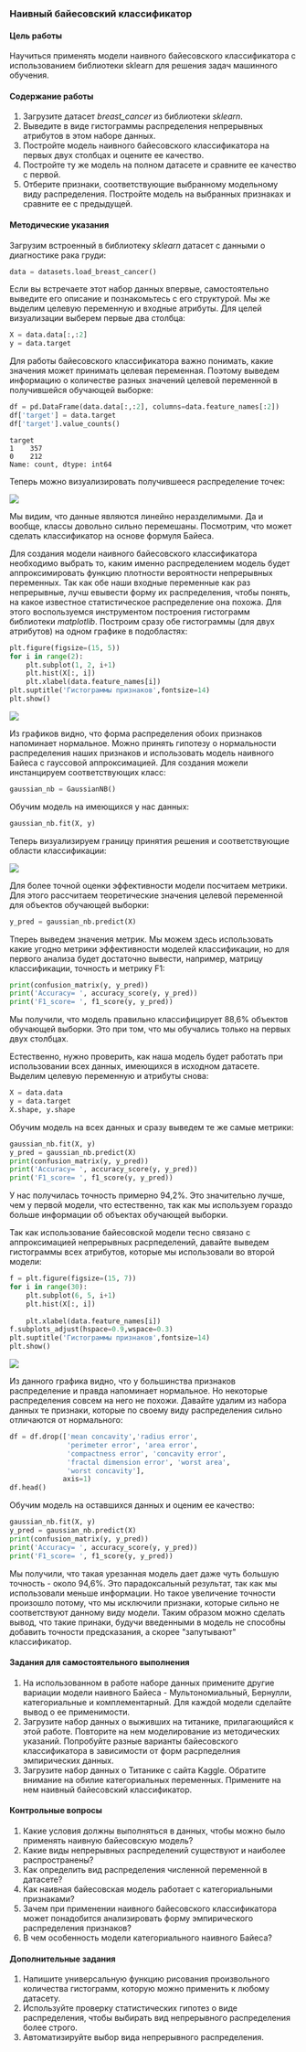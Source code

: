 ### Наивный байесовский классификатор

#### Цель работы

Научиться применять модели наивного байесовского классификатора с использованием библиотеки sklearn для решения задач машинного обучения.

#### Содержание работы

1. Загрузите датасет _breast\_cancer_ из библиотеки _sklearn_.
2. Выведите в виде гистограммы распределения непрерывных атрибутов в этом наборе данных.
3. Постройте модель наивного байесовского классификатора на первых двух столбцах и оцените ее качество.
4. Постройте ту же модель на полном датасете и сравните ее качество с первой.
5. Отберите признаки, соответствующие выбранному модельному виду распределения. Постройте модель на выбранных признаках и сравните ее с предыдущей.

#### Методические указания

Загрузим встроенный в библиотеку _sklearn_ датасет с данными о диагностике рака груди:

```py
data = datasets.load_breast_cancer()
```

Если вы встречаете этот набор данных впервые, самостоятельно выведите его описание и познакомьтесь с его структурой. Мы же выделим целевую переменную и входные атрибуты. Для целей визуализации выберем первые два столбца:

```py
X = data.data[:,:2]
y = data.target
```

Для работы байесовского классификатора важно понимать, какие значения может принимать целевая переменная. Поэтому выведем информацию о количестве разных значений целевой переменной в получившейся обучающей выборке:

```py
df = pd.DataFrame(data.data[:,:2], columns=data.feature_names[:2])
df['target'] = data.target
df['target'].value_counts()
```

```
target
1    357
0    212
Name: count, dtype: int64
```

Теперь можно визуализировать получившееся распределение точек:

![](https://github.com/koroteevmv/ML_course/blob/main/ML3.6%20bayes/ml36-1.png?raw=true)

Мы видим, что данные являются линейно неразделимыми. Да и вообще, классы довольно сильно перемешаны. Посмотрим, что может сделать классификатор на основе формуля Байеса.

Для создания модели наивного байесовского классификатора необходимо выбрать то, каким именно распределением модель будет аппроксимировать функцию плотности вероятности непрерывных переменных. Так как обе наши входные переменные как раз непрерывные, лучш евывести форму их распределения, чтобы понять, на какое известное статистическое распределение она похожа. Для этого воспользуемся инструментом построения гистограмм библиотеки _matplotlib_. Построим сразу обе гистограммы (для двух атрибутов) на одном графике в подобластях:

```py
plt.figure(figsize=(15, 5))
for i in range(2):    
    plt.subplot(1, 2, i+1)
    plt.hist(X[:, i])
    plt.xlabel(data.feature_names[i])
plt.suptitle('Гистограммы признаков',fontsize=14)
plt.show()
```

![](https://github.com/koroteevmv/ML_course/blob/main/ML3.6%20bayes/ml36-2.png?raw=true)

Из графиков видно, что форма распределения обоих признаков напоминает нормальное. Можно принять гипотезу о нормальности распределения наших признаков и использовать модель наивного Байеса с гауссовой аппроксимацией. Для создания можели инстанцируем соответствующих класс:

```py
gaussian_nb = GaussianNB()
```

Обучим модель на имеющихся у нас данных:

```py
gaussian_nb.fit(X, y)
```

Теперь визуализируем границу принятия решения и соответствующие области классификации:

![](https://github.com/koroteevmv/ML_course/blob/main/ML3.6%20bayes/ml36-3.png?raw=true)

Для более точной оценки эффективности модели посчитаем метрики. Для этого рассчитаем теоретические значения целевой переменной для объектов обучающей выборки:

```py
y_pred = gaussian_nb.predict(X)
```

Тпереь выведем значения метрик. Мы можем здесь использовать какие угодно метрики эффективности моделей классификации, но для первого анализа будет достаточно вывести, например, матрицу классификации, точность и метрику F1:

```py
print(confusion_matrix(y, y_pred))
print('Accuracy= ', accuracy_score(y, y_pred))
print('F1_score= ', f1_score(y, y_pred))
```

Мы получили, что модель правильно классифицирует 88,6% объектов обучающей выборки. Это при том, что мы обучались только на первых двух столбцах.

Естественно, нужно проверить, как наша модель будет работать при использовании всех данных, имеющихся в исходном датасете. Выделим целевую переменную и атрибуты снова:

```py
X = data.data
y = data.target
X.shape, y.shape
```

Обучим модель на всех данных и сразу выведем те же самые метрики:

```py
gaussian_nb.fit(X, y)
y_pred = gaussian_nb.predict(X)
print(confusion_matrix(y, y_pred))
print('Accuracy= ', accuracy_score(y, y_pred))
print('F1_score= ', f1_score(y, y_pred))
```

У нас получилась точность примерно 94,2%. Это значительно лучше, чем у первой модели, что естественно, так как мы используем гораздо больше информации об объектах обучающей выборки.

Так как использование байесовской модели тесно связано с аппроксимацией непрерывных расрпеделений, давайте выведем гистограммы всех атрибутов, которые мы использовали во второй модели:

```py
f = plt.figure(figsize=(15, 7))
for i in range(30):
    plt.subplot(6, 5, i+1)
    plt.hist(X[:, i])
    
    plt.xlabel(data.feature_names[i])
f.subplots_adjust(hspace=0.9,wspace=0.3)    
plt.suptitle('Гистограммы признаков',fontsize=14)
plt.show()
```

![](https://github.com/koroteevmv/ML_course/blob/main/ML3.6%20bayes/ml36-4.png?raw=true)

Из данного графика видно, что у большинства признаков распределение и правда напоминает нормальное. Но некоторые распределения совсем на него не похожи. Давайте удалим из набора данных те признаки, которые по своему виду распределения сильно отличаются от нормального:

```py
df = df.drop(['mean concavity','radius error', 
              'perimeter error', 'area error', 
              'compactness error', 'concavity error',
              'fractal dimension error', 'worst area', 
              'worst concavity'], 
             axis=1)
df.head()
```

Обучим модель на оставшихся данных и оценим ее качество:

```py
gaussian_nb.fit(X, y)
y_pred = gaussian_nb.predict(X)
print(confusion_matrix(y, y_pred))
print('Accuracy= ', accuracy_score(y, y_pred))
print('F1_score= ', f1_score(y, y_pred))
```

Мы получили, что такая урезанная модель дает даже чуть большую точность - около 94,6%. Это парадоксальный результат, так как мы использовали меньше информации. Но такое увеличение точности произошло потому, что мы исключили признаки, которые сильно не соответствуют данному виду модели. Таким образом можно сделать вывод, что такие принаки, будучи введенными в модель не способны добавить точности предсказания, а скорее "запутывают" классификатор.


#### Задания для самостоятельного выполнения

1. На использованном в работе наборе данных примените другие вариации модели наивного Байеса - Мультономиальный, Бернулли, категориальные и комплементарный. Для каждой модели сделайте вывод о ее применимости.
1. Загрузите набор данных о выживших на титанике, прилагающийся к этой работе. Повторите на нем моделирование из методических указаний. Попробуйте разные варианты байесовского классификатора в зависимости от форм расрпеделния эмпирических данных.
1. Загрузите набор данных о Титанике с сайта Kaggle. Обратите внимание на обилие категориальных переменных. Примените на нем наивный байесовский классификатор.

#### Контрольные вопросы

1. Какие условия должны выполняться в данных, чтобы можно было применять наивную байесовскую модель?
1. Какие виды непрерывных распределений существуют и наиболее распространены?
1. Как определить вид распределения численной переменной в датасете?
1. Как наивная байесовская модель работает с категориальными признаками?
1. Зачем при применении наивного байесовского классификатора может понадобится анализировать форму эмпирического распределения признаков?
1. В чем особенность модели категориального наивного Байеса?

#### Дополнительные задания

1. Напишите универсальную функцию рисования произвольного количества гистограмм, которую можно применить к любому датасету.
1. Используйте проверку статистических гипотез о виде распределения, чтобы выбирать вид непрерывного распределения более строго.
1. Автоматизируйте выбор вида непрерывного распределения.

